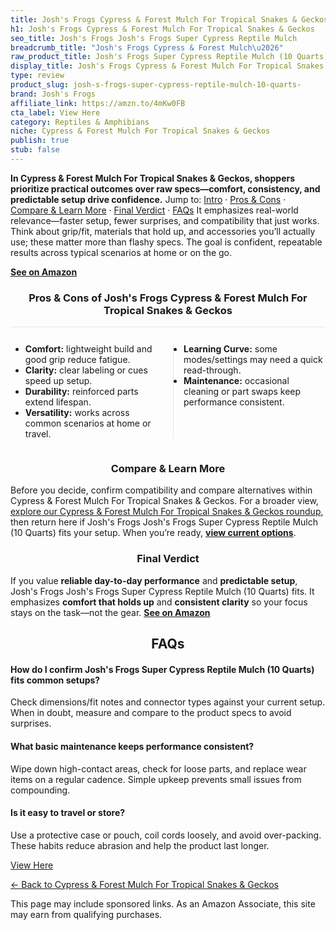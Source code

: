 ```yaml
---
title: Josh's Frogs Cypress & Forest Mulch For Tropical Snakes & Geckos
h1: Josh's Frogs Cypress & Forest Mulch For Tropical Snakes & Geckos
seo_title: Josh's Frogs Josh's Frogs Super Cypress Reptile Mulch
breadcrumb_title: "Josh's Frogs Cypress & Forest Mulch\u2026"
raw_product_title: Josh's Frogs Super Cypress Reptile Mulch (10 Quarts)
display_title: Josh's Frogs Cypress & Forest Mulch For Tropical Snakes & Geckos
type: review
product_slug: josh-s-frogs-super-cypress-reptile-mulch-10-quarts-
brand: Josh's Frogs
affiliate_link: https://amzn.to/4mKw0FB
cta_label: View Here
category: Reptiles & Amphibians
niche: Cypress & Forest Mulch For Tropical Snakes & Geckos
publish: true
stub: false
---
```


<div id="intro" class="full-width"><p><strong>In Cypress & Forest Mulch For Tropical Snakes & Geckos, shoppers prioritize practical outcomes over raw specs&mdash;comfort, consistency, and predictable setup drive confidence.</strong> Jump to: <a href="#intro">Intro</a> · <a href="#pros-cons">Pros &amp; Cons</a> · <a href="#compare-more">Compare &amp; Learn More</a> · <a href="#verdict">Final Verdict</a> · <a href="#faqs">FAQs</a> It emphasizes real-world relevance&mdash;faster setup, fewer surprises, and compatibility that just works. Think about grip/fit, materials that hold up, and accessories you’ll actually use; these matter more than flashy specs. The goal is confident, repeatable results across typical scenarios at home or on the go.</p><p><a href="https://amzn.to/4mKw0FB" rel="nofollow sponsored noopener" target="_blank"><strong>See on Amazon</strong></a></p></div>
<h3 id="pros-cons" style="text-align:center;">Pros &amp; Cons of Josh's Frogs Cypress & Forest Mulch For Tropical Snakes & Geckos</h3>
<div class="pc-grid" style="display:grid;grid-template-columns:1fr 1fr;gap:16px;border-top:1px solid #e5e7eb;padding-top:12px;">
  <ul>
    <li><strong>Comfort:</strong> lightweight build and good grip reduce fatigue.</li>
    <li><strong>Clarity:</strong> clear labeling or cues speed up setup.</li>
    <li><strong>Durability:</strong> reinforced parts extend lifespan.</li>
    <li><strong>Versatility:</strong> works across common scenarios at home or travel.</li>
  </ul>
  <ul style="border-left:1px solid #e5e7eb;padding-left:16px;">
    <li><strong>Learning Curve:</strong> some modes/settings may need a quick read-through.</li>
    <li><strong>Maintenance:</strong> occasional cleaning or part swaps keep performance consistent.</li>
  </ul>
</div>


<h3 id="compare-more" style="text-align:center;">Compare &amp; Learn More</h3>
<p>Before you decide, confirm compatibility and compare alternatives within Cypress & Forest Mulch For Tropical Snakes & Geckos. For a broader view, <a href="#">explore our Cypress & Forest Mulch For Tropical Snakes & Geckos roundup</a>, then return here if Josh's Frogs Josh's Frogs Super Cypress Reptile Mulch (10 Quarts) fits your setup. When you’re ready, <a href="https://amzn.to/4mKw0FB" rel="nofollow sponsored noopener" target="_blank"><strong>view current options</strong></a>.</p>

<h3 id="verdict" style="text-align:center;">Final Verdict</h3>
<p>If you value <strong>reliable day-to-day performance</strong> and <strong>predictable setup</strong>, Josh's Frogs Josh's Frogs Super Cypress Reptile Mulch (10 Quarts) fits. It emphasizes <strong>comfort that holds up</strong> and <strong>consistent clarity</strong> so your focus stays on the task&mdash;not the gear. <a href="https://amzn.to/4mKw0FB" rel="nofollow sponsored noopener" target="_blank"><strong>See on Amazon</strong></a></p>

<h2 id="faqs" style="text-align:center;">FAQs</h2>
<h4><strong>How do I confirm Josh's Frogs Super Cypress Reptile Mulch (10 Quarts) fits common setups?</strong></h4>
<p>Check dimensions/fit notes and connector types against your current setup. When in doubt, measure and compare to the product specs to avoid surprises.</p>
<h4><strong>What basic maintenance keeps performance consistent?</strong></h4>
<p>Wipe down high-contact areas, check for loose parts, and replace wear items on a regular cadence. Simple upkeep prevents small issues from compounding.</p>
<h4><strong>Is it easy to travel or store?</strong></h4>
<p>Use a protective case or pouch, coil cords loosely, and avoid over-packing. These habits reduce abrasion and help the product last longer.</p>

<p><a class="btn" href="https://amzn.to/4mKw0FB" target="_blank" rel="nofollow sponsored noopener">View Here</a></p>
<p><a href="/roundups/reptiles-amphibians/cypress-forest-mulch-for-tropical-snakes-geckos/">← Back to Cypress & Forest Mulch For Tropical Snakes & Geckos</a></p>
<aside class="disclosure">This page may include sponsored links. As an Amazon Associate, this site may earn from qualifying purchases.</aside>
